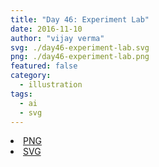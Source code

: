 ```yaml
---
title: "Day 46: Experiment Lab"
date: 2016-11-10
author: "vijay verma"
svg: ./day46-experiment-lab.svg
png: ./day46-experiment-lab.png
featured: false
category:
  - illustration
tags:
  - ai
  - svg
---
```

<li><a href="./day46-experiment-lab.png" download className="btn-png">PNG</a></li>
<li><a href="./day46-experiment-lab.svg" download className="btn-svg">SVG</a></li>

